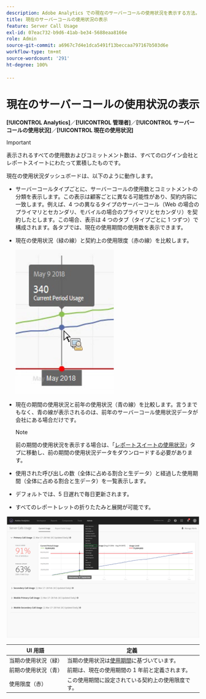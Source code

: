 ```yaml
---
description: Adobe Analytics での現在のサーバーコールの使用状況を表示する方法。
title: 現在のサーバーコールの使用状況の表示
feature: Server Call Usage
exl-id: 07eac732-b9d6-41ab-be34-5688eaa8166e
role: Admin
source-git-commit: a6967c7d4e1dca5491f13beccaa797167b503d6e
workflow-type: tm+mt
source-wordcount: '291'
ht-degree: 100%

---
```


# 現在のサーバーコールの使用状況の表示

**[!UICONTROL Analytics]**／**[!UICONTROL 管理者]**／**[!UICONTROL サーバーコールの使用状況]**／**[!UICONTROL 現在の使用状況]**

>[!IMPORTANT]
>
>表示されるすべての使用数およびコミットメント数は、すべてのログイン会社とレポートスイートにわたって累積したものです。

現在の使用状況ダッシュボードは、以下のように動作します。

* サーバーコールタイプごとに、サーバーコールの使用数とコミットメントの分類を表示します。この表示は顧客ごとに異なる可能性があり、契約内容に一致します。例えば、4 つの異なるタイプのサーバーコール（Web の場合のプライマリとセカンダリ、モバイルの場合のプライマリとセカンダリ）を契約したとします。この場合、表示は 4 つのタブ（タイプごとに 1 つずつ）で構成されます。各タブでは、現在の使用期間の使用数を表示できます。
* 現在の使用状況（緑の線）と契約上の使用限度（赤の線）を比較します。

  ![](/help/admin/tools/server-call-usage/assets/current_period.png)

* 現在の期間の使用状況と前年の使用状況（青の線）を比較します。言うまでもなく、青の線が表示されるのは、前年のサーバーコール使用状況データが会社にある場合だけです。

  >[!NOTE]
  >
  >前の期間の使用状況を表示する場合は、「[レポートスイートの使用状況](/help/admin/tools/server-call-usage/report-suite-usage.md)」タブに移動し、前の期間の使用状況データをダウンロードする必要があります。

* 使用された呼び出しの数（全体に占める割合と生データ）と経過した使用期間（全体に占める割合と生データ）を一覧表示します。
* デフォルトでは、5 日遅れで毎日更新されます。
* すべてのレポートレットの折りたたみと展開が可能です。

![](/help/admin/tools/server-call-usage/assets/server_call_dashboard.png)

| UI 用語 | 定義 |
| --- | --- |
| 当期の使用状況（緑） | 当期の使用状況は[使用期間](/help/admin/tools/server-call-usage/overage-overview.md)に基づいています。 |
| 前期の使用状況（青） | 前期は、現在の使用期間の 1 年前と定義されます。 |
| 使用限度（赤） | この使用期間に設定されている契約上の使用限度です。 |
